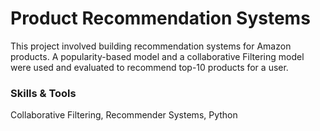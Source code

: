 # Product Recommendation Systems

This project involved building recommendation systems for Amazon products. A popularity-based model and a collaborative Filtering model were used and evaluated to recommend top-10 products for a user.

### Skills & Tools

Collaborative Filtering, Recommender Systems, Python
